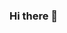 ### Hi there 👋

<!--
**kenrique100/kenrique100** is a ✨ _special_ ✨ repository because its `README.md` (this file) appears on your GitHub profile.

Here are some ideas to get you started:

- 🔭 I’m currently working on a Farmer marketplace web application
- 🌱 I’m currently learning advance rest api with java
- 👯 I’m looking to collaborate on java api projects
- 💬 Ask me about Java and javascript Api
- 📫 How to reach me: https://twitter.com/Kenrique_Ngwa https://www.linkedin.com/in/awah-kenrique-anyere-ngwa-87118621a/ https://www.facebook.com/ngwakenrique
-->
